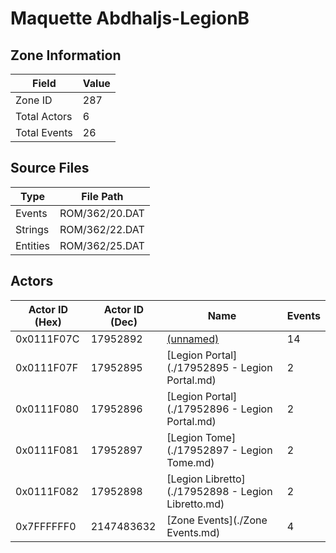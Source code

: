 # Maquette Abdhaljs-LegionB

## Zone Information

| Field        |   Value |
|--------------|---------|
| Zone ID      |     287 |
| Total Actors |       6 |
| Total Events |      26 |

## Source Files

| Type     | File Path      |
|----------|----------------|
| Events   | ROM/362/20.DAT |
| Strings  | ROM/362/22.DAT |
| Entities | ROM/362/25.DAT |

## Actors

| Actor ID (Hex)   |   Actor ID (Dec) | Name                                               |   Events |
|------------------|------------------|----------------------------------------------------|----------|
| 0x0111F07C       |         17952892 | [(unnamed)](./17952892.md)                         |       14 |
| 0x0111F07F       |         17952895 | [Legion Portal](./17952895 - Legion Portal.md)     |        2 |
| 0x0111F080       |         17952896 | [Legion Portal](./17952896 - Legion Portal.md)     |        2 |
| 0x0111F081       |         17952897 | [Legion Tome](./17952897 - Legion Tome.md)         |        2 |
| 0x0111F082       |         17952898 | [Legion Libretto](./17952898 - Legion Libretto.md) |        2 |
| 0x7FFFFFF0       |       2147483632 | [Zone Events](./Zone Events.md)                    |        4 |